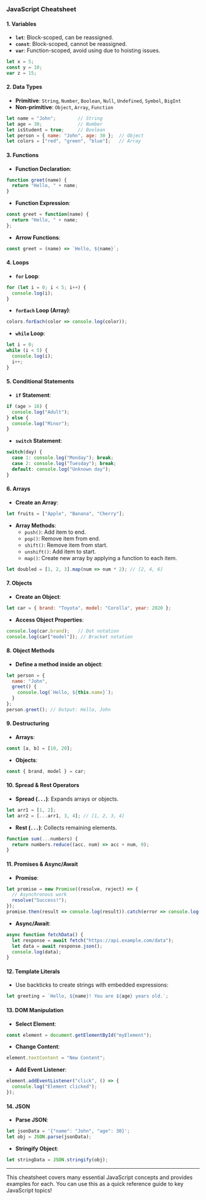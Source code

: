 

### **JavaScript Cheatsheet**

#### **1. Variables**
- **`let`**: Block-scoped, can be reassigned.
- **`const`**: Block-scoped, cannot be reassigned.
- **`var`**: Function-scoped, avoid using due to hoisting issues.

```javascript
let x = 5;
const y = 10;
var z = 15;
```

#### **2. Data Types**
- **Primitive**: `String`, `Number`, `Boolean`, `Null`, `Undefined`, `Symbol`, `BigInt`
- **Non-primitive**: `Object`, `Array`, `Function`

```javascript
let name = "John";        // String
let age = 30;             // Number
let isStudent = true;     // Boolean
let person = { name: "John", age: 30 };  // Object
let colors = ["red", "green", "blue"];   // Array
```

#### **3. Functions**
- **Function Declaration**:

```javascript
function greet(name) {
  return "Hello, " + name;
}
```

- **Function Expression**:

```javascript
const greet = function(name) {
  return "Hello, " + name;
};
```

- **Arrow Functions**:

```javascript
const greet = (name) => `Hello, ${name}`;
```

#### **4. Loops**
- **`for` Loop**:

```javascript
for (let i = 0; i < 5; i++) {
  console.log(i);
}
```

- **`forEach` Loop (Array)**:

```javascript
colors.forEach(color => console.log(color));
```

- **`while` Loop**:

```javascript
let i = 0;
while (i < 5) {
  console.log(i);
  i++;
}
```

#### **5. Conditional Statements**
- **`if` Statement**:

```javascript
if (age > 18) {
  console.log("Adult");
} else {
  console.log("Minor");
}
```

- **`switch` Statement**:

```javascript
switch(day) {
  case 1: console.log("Monday"); break;
  case 2: console.log("Tuesday"); break;
  default: console.log("Unknown day");
}
```

#### **6. Arrays**
- **Create an Array**:

```javascript
let fruits = ["Apple", "Banana", "Cherry"];
```

- **Array Methods**:
  - `push()`: Add item to end.
  - `pop()`: Remove item from end.
  - `shift()`: Remove item from start.
  - `unshift()`: Add item to start.
  - `map()`: Create new array by applying a function to each item.

```javascript
let doubled = [1, 2, 3].map(num => num * 2); // [2, 4, 6]
```

#### **7. Objects**
- **Create an Object**:

```javascript
let car = { brand: "Toyota", model: "Corolla", year: 2020 };
```

- **Access Object Properties**:

```javascript
console.log(car.brand);   // Dot notation
console.log(car["model"]); // Bracket notation
```

#### **8. Object Methods**
- **Define a method inside an object**:

```javascript
let person = {
  name: "John",
  greet() {
    console.log(`Hello, ${this.name}`);
  }
};
person.greet(); // Output: Hello, John
```

#### **9. Destructuring**
- **Arrays**:

```javascript
const [a, b] = [10, 20];
```

- **Objects**:

```javascript
const { brand, model } = car;
```

#### **10. Spread & Rest Operators**
- **Spread (`...`)**: Expands arrays or objects.

```javascript
let arr1 = [1, 2];
let arr2 = [...arr1, 3, 4]; // [1, 2, 3, 4]
```

- **Rest (`...`)**: Collects remaining elements.

```javascript
function sum(...numbers) {
  return numbers.reduce((acc, num) => acc + num, 0);
}
```

#### **11. Promises & Async/Await**
- **Promise**:

```javascript
let promise = new Promise((resolve, reject) => {
  // Asynchronous work
  resolve("Success!");
});
promise.then(result => console.log(result)).catch(error => console.log(error));
```

- **Async/Await**:

```javascript
async function fetchData() {
  let response = await fetch("https://api.example.com/data");
  let data = await response.json();
  console.log(data);
}
```

#### **12. Template Literals**
- Use backticks to create strings with embedded expressions:

```javascript
let greeting = `Hello, ${name}! You are ${age} years old.`;
```

#### **13. DOM Manipulation**
- **Select Element**:

```javascript
const element = document.getElementById("myElement");
```

- **Change Content**:

```javascript
element.textContent = "New Content";
```

- **Add Event Listener**:

```javascript
element.addEventListener("click", () => {
  console.log("Element clicked");
});
```

#### **14. JSON**
- **Parse JSON**:

```javascript
let jsonData = '{"name": "John", "age": 30}';
let obj = JSON.parse(jsonData);
```

- **Stringify Object**:

```javascript
let stringData = JSON.stringify(obj);
```

---

This cheatsheet covers many essential JavaScript concepts and provides examples for each. You can use this as a quick reference guide to key JavaScript topics!

